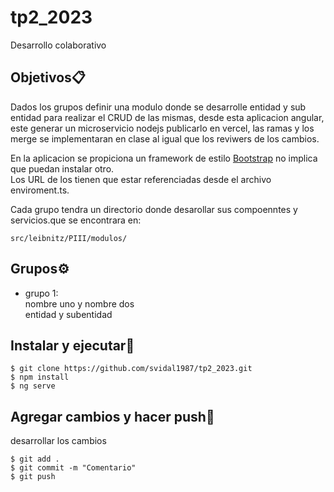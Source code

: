# tp2_2023
Desarrollo colaborativo

## Objetivos📋
Dados los grupos definir una modulo donde se desarrolle entidad y sub entidad para realizar el CRUD de las mismas, desde esta aplicacion angular, este generar  un microservicio nodejs publicarlo en vercel, las ramas y los merge se implementaran en clase al igual que los reviwers de los cambios.
  
En la aplicacion se propiciona un framework de estilo [Bootstrap](https://getbootstrap.com/) no implica que puedan instalar otro.  
Los URL de los tienen que estar referenciadas desde el archivo enviroment.ts.  

Cada grupo tendra un directorio donde desarollar sus compoenntes y servicios.que se encontrara en:  

```
src/leibnitz/PIII/modulos/
```

## Grupos⚙️
* grupo 1:    
nombre uno y nombre dos   
entidad y subentidad   


## Instalar y ejecutar🔧
```
$ git clone https://github.com/svidal1987/tp2_2023.git
$ npm install
$ ng serve
```
## Agregar cambios y hacer push🔧
desarrollar los cambios

```
$ git add .
$ git commit -m "Comentario"
$ git push
```

